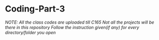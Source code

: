 # Coding-Part-3
*NOTE: All the class codes are uploaded till C165
      Not all the projects will be there in this repository
      Follow the instruction given(if any) for every directory/folder you open*
